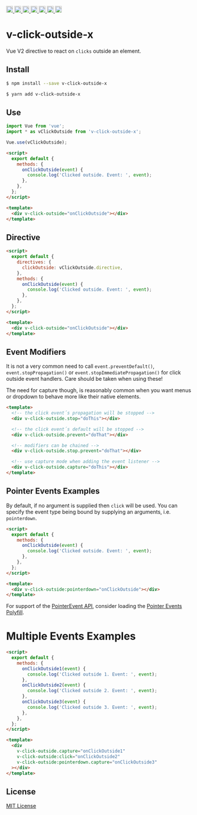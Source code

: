 <a
  href="https://travis-ci.org/Xotic750/v-click-outside-x"
  title="Travis status">
<img
  src="https://travis-ci.org/Xotic750/v-click-outside-x.svg?branch=master"
  alt="Travis status" height="18">
</a>
<a
  href="https://david-dm.org/Xotic750/v-click-outside-x"
  title="Dependency status">
<img src="https://david-dm.org/Xotic750/v-click-outside-x/status.svg"
  alt="Dependency status" height="18"/>
</a>
<a
  href="https://david-dm.org/Xotic750/v-click-outside-x?type=dev"
  title="devDependency status">
<img src="https://david-dm.org/Xotic750/v-click-outside-x/dev-status.svg"
  alt="devDependency status" height="18"/>
</a>
<a
  href="https://badge.fury.io/js/v-click-outside-x"
  title="npm version">
<img src="https://badge.fury.io/js/v-click-outside-x.svg"
  alt="npm version" height="18">
</a>
<a
  href="https://www.jsdelivr.com/package/npm/v-click-outside-x"
  title="jsDelivr hits">
<img src="https://data.jsdelivr.com/v1/package/npm/v-click-outside-x/badge?style=rounded"
  alt="jsDelivr hits" height="18">
</a>
<a
  href="https://bettercodehub.com/results/Xotic750/v-click-outside-x"
  title="bettercodehub score">
<img src="https://bettercodehub.com/edge/badge/Xotic750/v-click-outside-x?branch=master"
  alt="bettercodehub score" height="18">
</a>
<a
  href="https://coveralls.io/github/Xotic750/v-click-outside-x?branch=master"
  title="Coverage Status">
<img src="https://coveralls.io/repos/github/Xotic750/v-click-outside-x/badge.svg?branch=master"
  alt="Coverage Status" height="18">
</a>

<a name="v-click-outside-x"></a>

# v-click-outside-x

Vue V2 directive to react on `clicks` outside an element.

## Install

```bash
$ npm install --save v-click-outside-x
```

```bash
$ yarn add v-click-outside-x
```

## Use

```js
import Vue from 'vue';
import * as vClickOutside from 'v-click-outside-x';

Vue.use(vClickOutside);
```

```html
<script>
  export default {
    methods: {
      onClickOutside(event) {
        console.log('Clicked outside. Event: ', event);
      },
    },
  };
</script>

<template>
  <div v-click-outside="onClickOutside"></div>
</template>
```

## Directive

```html
<script>
  export default {
    directives: {
      clickOutside: vClickOutside.directive,
    },
    methods: {
      onClickOutside(event) {
        console.log('Clicked outside. Event: ', event);
      },
    },
  };
</script>

<template>
  <div v-click-outside="onClickOutside"></div>
</template>
```

## Event Modifiers

It is not a very common need to call `event.preventDefault()`, `event.stopPropagation()` or
`event.stopImmediatePropagation()` for click outside event handlers.
Care should be taken when using these!

The need for capture though, is reasonably common when you want menus or dropdown to
behave more like their native elements.

```html
<template>
  <!-- the click event´s propagation will be stopped -->
  <div v-click-outside.stop="doThis"></div>

  <!-- the click event´s default will be stopped -->
  <div v-click-outside.prevent="doThat"></div>

  <!-- modifiers can be chained -->
  <div v-click-outside.stop.prevent="doThat"></div>

  <!-- use capture mode when adding the event listener -->
  <div v-click-outside.capture="doThis"></div>
</template>
```

## Pointer Events Examples

By default, if no argument is supplied then `click` will be used. You can specify
the event type being bound by supplying an arguments, i.e. `pointerdown`.

```html
<script>
  export default {
    methods: {
      onClickOutside(event) {
        console.log('Clicked outside. Event: ', event);
      },
    },
  };
</script>

<template>
  <div v-click-outside:pointerdown="onClickOutside"></div>
</template>
```

For support of the [PointerEvent API](https://developer.mozilla.org/en-US/docs/Web/API/PointerEvent),
consider loading the [Pointer Events Polyfill](https://www.npmjs.com/package/pepjs).

# Multiple Events Examples

```html
<script>
  export default {
    methods: {
      onClickOutside1(event) {
        console.log('Clicked outside 1. Event: ', event);
      },
      onClickOutside2(event) {
        console.log('Clicked outside 2. Event: ', event);
      },
      onClickOutside3(event) {
        console.log('Clicked outside 3. Event: ', event);
      },
    },
  };
</script>

<template>
  <div
    v-click-outside.capture="onClickOutside1"
    v-click-outside:click="onClickOutside2"
    v-click-outside:pointerdown.capture="onClickOutside3"
  ></div>
</template>
```

## License

[MIT License](https://github.com/ndelvalle/v-click-outside-x/blob/master/LICENSE)
